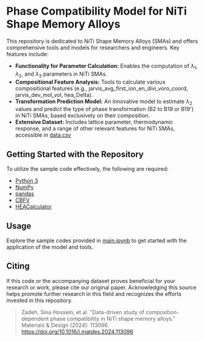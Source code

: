 # Phase Compatibility Model for NiTi Shape Memory Alloys

This repository is dedicated to NiTi Shape Memory Alloys (SMAs) and offers comprehensive tools and models for researchers and engineers. Key features include:

- **Functionality for Parameter Calculation:** Enables the computation of $\lambda_1$, $\lambda_2$, and $\lambda_3$ parameters in NiTi SMAs.
- **Compositional Feature Analysis:** Tools to calculate various compositional features (e.g., jarvis_avg_first_ion_en_divi_voro_coord, jarvis_dev_mol_vol, hea_Delta).
- **Transformation Prediction Model:** An innovative model to estimate $\lambda_2$ values and predict the type of phase transformation (B2 to B19 or B19') in NiTi SMAs, based exclusively on their composition.
- **Extensive Dataset:** Includes lattice parameter, thermodynamic response, and a range of other relevant features for NiTi SMAs, accessible in [data.csv](https://github.com/sinazadeh/Phase-Compatibility-Model-NiTi/blob/main/data.csv)

## Getting Started with the Repository

To utilize the sample code effectively, the following are required:

- [Python 3](https://www.python.org/downloads/)
- [NumPy](https://numpy.org/install/)
- [pandas](https://pandas.pydata.org/pandas-docs/stable/getting_started/install.html)
- [CBFV](https://github.com/kaaiian/CBFV)
- [HEACalculator](https://github.com/dogusariturk/HEACalculator)

## Usage

Explore the sample codes provided in [main.ipynb](main.ipynb) to get started with the application of the model and tools.

## Citing

If this code or the accompanying dataset proves beneficial for your research or work, please cite our original paper. Acknowledging this source helps promote further research in this field and recognizes the efforts invested in this repository.

> Zadeh, Sina Hossein, et al. "Data-driven study of composition-dependent phase compatibility in NiTi shape memory alloys." Materials & Design (2024): 113096. https://doi.org/10.1016/j.matdes.2024.113096
